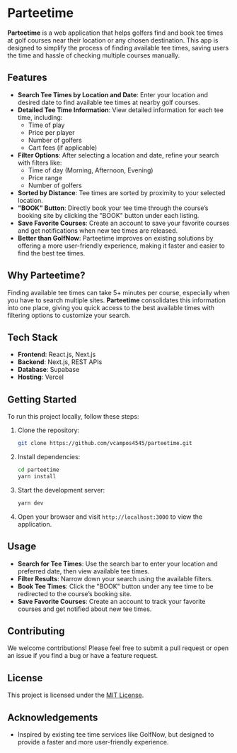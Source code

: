 # Parteetime

**Parteetime** is a web application that helps golfers find and book tee times at golf courses near their location or any chosen destination. This app is designed to simplify the process of finding available tee times, saving users the time and hassle of checking multiple courses manually. 

## Features

- **Search Tee Times by Location and Date**: Enter your location and desired date to find available tee times at nearby golf courses.
- **Detailed Tee Time Information**: View detailed information for each tee time, including:
  - Time of play
  - Price per player
  - Number of golfers
  - Cart fees (if applicable)
- **Filter Options**: After selecting a location and date, refine your search with filters like:
  - Time of day (Morning, Afternoon, Evening)
  - Price range
  - Number of golfers
- **Sorted by Distance**: Tee times are sorted by proximity to your selected location.
- **"BOOK" Button**: Directly book your tee time through the course’s booking site by clicking the "BOOK" button under each listing.
- **Save Favorite Courses**: Create an account to save your favorite courses and get notifications when new tee times are released.
- **Better than GolfNow**: Parteetime improves on existing solutions by offering a more user-friendly experience, making it faster and easier to find the best tee times.

## Why Parteetime?

Finding available tee times can take 5+ minutes per course, especially when you have to search multiple sites. **Parteetime** consolidates this information into one place, giving you quick access to the best available times with filtering options to customize your search.

## Tech Stack

- **Frontend**: React.js, Next.js
- **Backend**: Next.js, REST APIs
- **Database**: Supabase
- **Hosting**: Vercel

## Getting Started

To run this project locally, follow these steps:

1. Clone the repository:
    ```bash
    git clone https://github.com/vcampos4545/parteetime.git
    ```

2. Install dependencies:
    ```bash
    cd parteetime
    yarn install
    ```

3. Start the development server:
    ```bash
    yarn dev
    ```

4. Open your browser and visit `http://localhost:3000` to view the application.

## Usage

- **Search for Tee Times**: Use the search bar to enter your location and preferred date, then view available tee times.
- **Filter Results**: Narrow down your search using the available filters.
- **Book Tee Times**: Click the "BOOK" button under any tee time to be redirected to the course’s booking site.
- **Save Favorite Courses**: Create an account to track your favorite courses and get notified about new tee times.

## Contributing

We welcome contributions! Please feel free to submit a pull request or open an issue if you find a bug or have a feature request.

## License

This project is licensed under the [MIT License](LICENSE).

## Acknowledgements

- Inspired by existing tee time services like GolfNow, but designed to provide a faster and more user-friendly experience.

